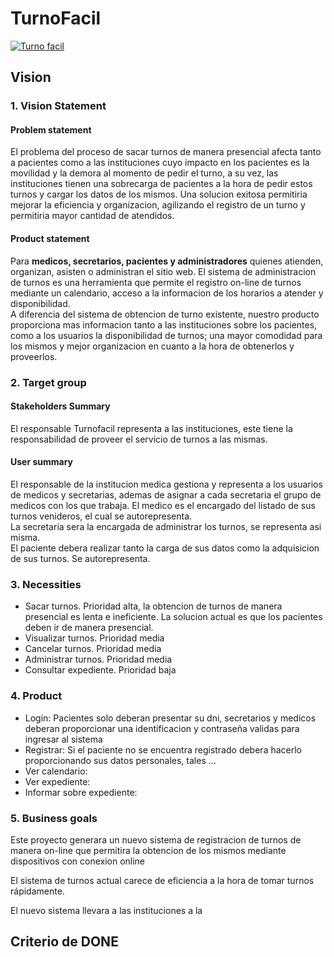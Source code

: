 # TurnoFacil
<!-- Ponemos un fondo? -->
<!-- Responsable TURNOFACIL? [2.1] -->
<!-- Representacion secretaria [2.2] -->
<!-- -->

<a href="https://miro.com/welcomeonboard/bWNHbHFPWmRTUTF1clBsWEFiNEV2T3VPelpRbVNjcmY3ZXI0WlpSNndLaTRtVFN0ODFrZXlzUkVxc0FyUDA2ZXwzMDc0NDU3MzY2NTM4MTc3MjY4?share_link_id=481042348205">
  <img src="https://p0.piqsels.com/preview/460/190/356/medical-senior-health-doctor.jpg"
       alt="Turno facil">
</a>

## Vision
### 1. Vision Statement
####  Problem statement
El problema del proceso de sacar turnos de manera presencial afecta tanto a pacientes como a las instituciones cuyo impacto en los pacientes es la movilidad y la demora al momento de pedir el turno, a su vez, las instituciones tienen una sobrecarga de pacientes a la hora de pedir estos turnos y cargar los datos de los mismos. Una solucion exitosa permitiria mejorar la eficiencia y organizacion, agilizando el registro de un turno y permitiria mayor cantidad de atendidos.
#### Product statement
Para **medicos, secretarios, pacientes y administradores** quienes atienden, organizan, asisten o administran el sitio web.
El sistema de administracion de turnos es una herramienta que permite el registro on-line de turnos mediante un calendario, acceso a la informacion de los horarios a atender y disponibilidad. \
A diferencia del sistema de obtencion de turno existente, nuestro producto proporciona mas informacion tanto a las instituciones sobre los pacientes, como a los usuarios la disponibilidad de turnos; una mayor comodidad para los mismos y mejor organizacion en cuanto a la hora de obtenerlos y proveerlos.
### 2. Target group
#### Stakeholders Summary
El responsable Turnofacil representa a las instituciones, este tiene la responsabilidad de proveer el servicio de turnos a las mismas. 





#### User summary
El responsable de la institucion medica gestiona y representa a los usuarios de medicos y secretarias, ademas de asignar a cada secretaria el grupo de medicos con los que trabaja.
El medico es el encargado del listado de sus turnos venideros, el cual se autorepresenta. \
La secretaria sera la encargada de administrar los turnos, se representa asi misma. <!-- Representacion secretaria --> \
El paciente debera realizar tanto la carga de sus datos como la adquisicion de sus turnos. Se autorepresenta.

### 3. Necessities
- Sacar turnos. Prioridad alta, la obtencion de turnos de manera presencial es lenta e ineficiente. La solucion actual es que los pacientes deben ir de manera presencial.
- Visualizar turnos. Prioridad media
- Cancelar turnos. Prioridad media
- Administrar turnos. Prioridad media
- Consultar expediente. Prioridad baja

### 4. Product
- Login: Pacientes solo deberan presentar su dni, secretarios y medicos deberan proporcionar una identificacion y contraseña validas para ingresar al sistema
- Registrar: Si el paciente no se encuentra registrado debera hacerlo proporcionando sus datos personales, tales ...
- Ver calendario:
- Ver expediente:
- Informar sobre expediente:

### 5. Business goals
Este proyecto generara un nuevo sistema de registracion de turnos de manera on-line que permitira la obtencion de los mismos mediante dispositivos con conexion online

El sistema de turnos actual carece de eficiencia a la hora de tomar turnos rápidamente.

El nuevo sistema llevara a las instituciones a la 

## Criterio de DONE
